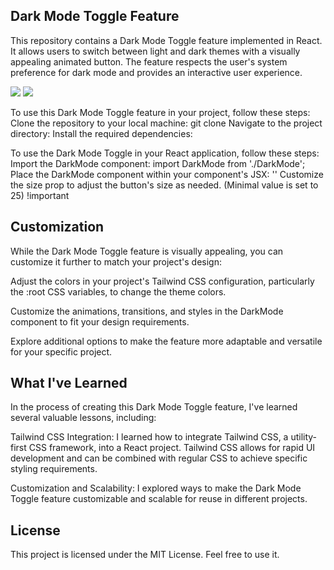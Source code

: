 ## Dark Mode Toggle Feature

This repository contains a Dark Mode Toggle feature implemented in React. It allows users to switch between light and dark themes with a visually appealing animated button. The feature respects the user's system preference for dark mode and provides an interactive user experience.

<img src=/src/assets/images/screen1.jpg>
<img src=/src/assets/images/screen2.jpg>

To use this Dark Mode Toggle feature in your project, follow these steps:
Clone the repository to your local machine:
git clone
Navigate to the project directory:
Install the required dependencies:

To use the Dark Mode Toggle in your React application, follow these steps:
Import the DarkMode component:
import DarkMode from './DarkMode';
Place the DarkMode component within your component's JSX:
'<DarkMode size={25} />' Customize the size prop to adjust the button's size as needed. (Minimal value is set to 25) !important

## Customization

While the Dark Mode Toggle feature is visually appealing, you can customize it further to match your project's design:

Adjust the colors in your project's Tailwind CSS configuration, particularly the :root CSS variables, to change the theme colors.

Customize the animations, transitions, and styles in the DarkMode component to fit your design requirements.

Explore additional options to make the feature more adaptable and versatile for your specific project.

## What I've Learned

In the process of creating this Dark Mode Toggle feature, I've learned several valuable lessons, including:

Tailwind CSS Integration: I learned how to integrate Tailwind CSS, a utility-first CSS framework, into a React project. Tailwind CSS allows for rapid UI development and can be combined with regular CSS to achieve specific styling requirements.

Customization and Scalability: I explored ways to make the Dark Mode Toggle feature customizable and scalable for reuse in different projects.

## License

This project is licensed under the MIT License. Feel free to use it.
